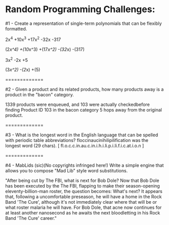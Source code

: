 Random Programming Challenges:
===================

#1 - Create a representation of single-term polynomials that can be flexibly formatted.

2x<sup>4</sup> +10x<sup>3</sup> +17x<sup>2</sup> -32x -317

(2*x^4) +(10*x^3) +(17*x^2) -(32*x) -(317) 

3x<sup>2</sup> -2x +5

(3*x^2) -(2*x) +(5)

=============

#2 - Given a product and its related products, how many products away is a product in the "bacon" category.

1339 products were enqueued, and 103 were actually checkedbefore finding Product ID 103 in the bacon category 5 hops away from the original product.

=============

#3 - What is the longest word in the English language that can be spelled with periodic table abbreviations?
floccinaucinihilipilification was the longest word (29 chars). [ fl.o.c.c.in.au.c.in.i.h.i.li.p.i.li.f.i.c.at.i.o.n ]

=============


#4 - MabLids (sic)(No copyrights infringed here!) Write a simple engine that allows you to compose "Mad Lib" style word substitutions.

"After being cut by The FBI, what is next for Bob Dole? Now that Bob Dole has been executed by the The FBI, flapping to make their season-opening eleventy-billion-man roster, the question becomes: What's next? It appears that, following a uncomfortable preseason, he will have a home in the Rock Band 'The Cure', although it's not immediately clear where that will be or what roster malaria he will have.  For Bob Dole, that acne now continues for at least another nanosecond as he awaits the next bloodletting in his Rock Band 'The Cure' career."
